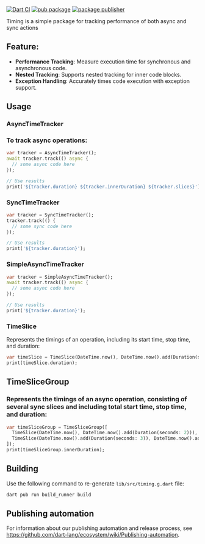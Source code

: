[![Dart CI](https://github.com/dart-lang/timing/actions/workflows/test-package.yml/badge.svg)](https://github.com/dart-lang/timing/actions/workflows/test-package.yml)
[![pub package](https://img.shields.io/pub/v/timing.svg)](https://pub.dev/packages/timing)
[![package publisher](https://img.shields.io/pub/publisher/timing.svg)](https://pub.dev/packages/timing/publisher)

Timing is a simple package for tracking performance of both async and sync actions

## Feature:
- **Performance Tracking**: Measure execution time for synchronous and asynchronous code.
- **Nested Tracking**: Supports nested tracking for inner code blocks.
- **Exception Handling**: Accurately times code execution with exception support.

## Usage

###  AsyncTimeTracker
### To track async operations:
```dart
var tracker = AsyncTimeTracker();
await tracker.track(() async {
  // some async code here
});

// Use results
print('${tracker.duration} ${tracker.innerDuration} ${tracker.slices}');
```
### SyncTimeTracker

```dart
var tracker = SyncTimeTracker();
tracker.track(() {
  // some sync code here
});

// Use results
print('${tracker.duration}');

```

### SimpleAsyncTimeTracker

```dart
var tracker = SimpleAsyncTimeTracker();
await tracker.track(() async {
  // some async code here
});

// Use results
print('${tracker.duration}');

```
### TimeSlice

Represents the timings of an operation, including its start time, stop time, and duration:

```dart
var timeSlice = TimeSlice(DateTime.now(), DateTime.now().add(Duration(seconds: 5)));
print(timeSlice.duration);
```

## TimeSliceGroup
### Represents the timings of an async operation, consisting of several sync slices and including total start time, stop time, and duration:
```dart
var timeSliceGroup = TimeSliceGroup([
  TimeSlice(DateTime.now(), DateTime.now().add(Duration(seconds: 2))),
  TimeSlice(DateTime.now().add(Duration(seconds: 3)), DateTime.now().add(Duration(seconds: 5))),
]);
print(timeSliceGroup.innerDuration);
```

## Building

Use the following command to re-generate `lib/src/timing.g.dart` file:

```bash
dart pub run build_runner build
```

## Publishing automation

For information about our publishing automation and release process, see
https://github.com/dart-lang/ecosystem/wiki/Publishing-automation.
